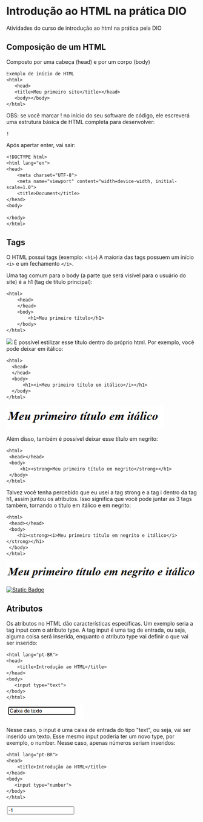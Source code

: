 # Introdução ao HTML na prática DIO
Atividades do curso de introdução ao html na prática pela DIO

## Composição de um HTML
Composto por uma cabeça (head) e por um corpo (body)
 ```
 Exemplo de início de HTML
 <html>
    <head>
    <title>Meu primeiro site</title></head>
    <body></body>
</html>
```
OBS: se você marcar ! no início do seu software de código, ele escreverá uma estrutura básica de HTML completa para desenvolver:
```
!
```
Após apertar enter, vai sair:
```
<!DOCTYPE html>
<html lang="en">
<head>
    <meta charset="UTF-8">
    <meta name="viewport" content="width=device-width, initial-scale=1.0">
    <title>Document</title>
</head>
<body>
    
</body>
</html>
```

## Tags
O HTML possui tags (exemplo: ``<h1>``)
A maioria das tags possuem um início ``<i>`` e um fechamento ``</i>``.

Uma tag comum para o body (a parte que será visível para o usuário do site) é a h1 (tag de título principal):
```
<html>
    <head>
    </head>
    <body>
        <h1>Meu primeiro título</h1>
    </body>
</html>
```
<img src = "imagens md/meu primeiro título1.png">
É possível estilizar esse título dentro do próprio html. Por exemplo, você pode deixar em itálico:

```
<html>
  <head>
  </head>
  <body>
      <h1><i>Meu primeiro título em itálico</i></h1>
  </body>
</html>

```
<img src = "imagens md/meu primeiro título em itálico.png">

Além disso, também é possível deixar esse título em negrito:

```
<html>
 <head></head>
 <body>
     <h1><strong>Meu primeiro título em negrito</strong></h1>
 </body>
</html>

```
Talvez você tenha percebido que eu usei a tag strong e a tag i dentro da tag h1, assim juntou os atributos. Isso significa que você pode juntar as 3 tags também, tornando o título em itálico e em negrito:

```
<html>
 <head></head>
 <body>
    <h1><strong><i>Meu primeiro título em negrito e itálico</i></strong></h1>
 </body>
</html>

```
<img src ="imagens md/meu primeiro título em negrito e itálico.png">

[![Static Badge](https://img.shields.io/badge/Conhe%C3%A7a%20as%20principais%20tags%20-%20HTML?style=for-the-badge&color=blue)](https://www.brasilcode.com.br/tags-html-conhecas-as-principais-e-mais-usadas/)




## Atributos
Os atributos no HTML dão características específicas. Um exemplo seria a tag input com o atributo type. A tag input é uma tag de entrada, ou seja, alguma coisa será inserida, enquanto o atributo type vai definir o que vai ser inserido:
```
<html lang="pt-BR">
<head>
    <title>Introdução ao HTML</title>
</head>
<body>
   <input type="text">
</body>
</html>
```
<img src ="imagens md/caixa de entrada de texto.png">

Nesse caso, o input é uma caixa de entrada do tipo "text", ou seja, vai ser inserido um texto.
Esse mesmo input poderia ter um novo type, por exemplo, o number. Nesse caso, apenas números seriam inseridos:
```
<html lang="pt-BR">
<head>
    <title>Introdução ao HTML</title>
</head>
<body>
   <input type="number">
</body>
</html>
```
<img src ="imagens md/input number.png">

